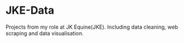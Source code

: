 # JKE-Data
Projects from my role at JK Equine(JKE). Including data cleaning, web scraping and data visualisation.
